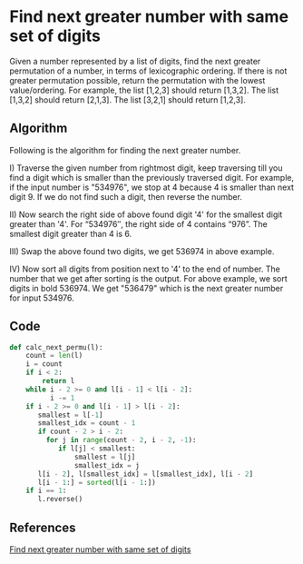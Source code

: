 # Find next greater number with same set of digits

Given a number represented by a list of digits, find the next greater permutation of a number, in terms of lexicographic ordering. If there is not greater permutation possible, return the permutation with the lowest value/ordering.
For example, the list [1,2,3] should return [1,3,2]. The list [1,3,2] should return [2,1,3]. The list [3,2,1] should return [1,2,3].

## Algorithm

Following is the algorithm for finding the next greater number.

I) Traverse the given number from rightmost digit, keep traversing till you find a digit which is smaller than the previously traversed digit. For example, if the input number is "534976", we stop at 4 because 4 is smaller than next digit 9. If we do not find such a digit, then reverse the number.

II) Now search the right side of above found digit '4' for the smallest digit greater than '4'. For “534976″, the right side of 4 contains “976”. The smallest digit greater than 4 is 6.

III) Swap the above found two digits, we get 536974 in above example.

IV) Now sort all digits from position next to '4' to the end of number. The number that we get after sorting is the output. For above example, we sort digits in bold 536974. We get "536479" which is the next greater number for input 534976.

## Code

```python
def calc_next_permu(l):
    count = len(l)
    i = count
    if i < 2:
        return l
    while i - 2 >= 0 and l[i - 1] < l[i - 2]:
          i -= 1
    if i - 2 >= 0 and l[i - 1] > l[i - 2]:
       smallest = l[-1]
       smallest_idx = count - 1
       if count - 2 > i - 2: 
         for j in range(count - 2, i - 2, -1):
            if l[j] < smallest:
                smallest = l[j]
                smallest_idx = j
       l[i - 2], l[smallest_idx] = l[smallest_idx], l[i - 2]
       l[i - 1:] = sorted(l[i - 1:])
    if i == 1:
       l.reverse()
```

## References

[Find next greater number with same set of digits](https://www.geeksforgeeks.org/find-next-greater-number-set-digits/)